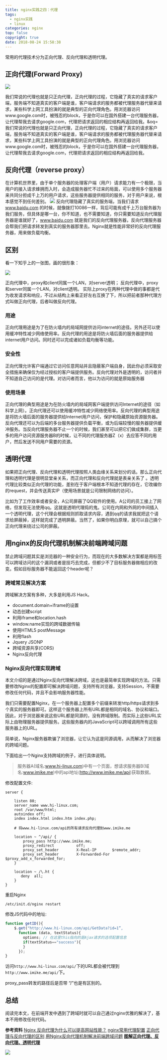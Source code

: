 ```yaml
---
title: nginx实践之四：代理
tags:
  - nginx实践
  - linux
categories: nginx
top: false
copyright: true
date: 2018-08-24 15:58:38
---
```

常用的代理技术分为正向代理、反向代理和透明代理。
<!--more-->

## 正向代理(Forward Proxy)

![](http://oankigr4l.bkt.clouddn.com/201808241608_835.png)

我们常说的代理也就是只正向代理，正向代理的过程，它隐藏了真实的请求客户端，服务端不知道真实的客户端是谁，客户端请求的服务都被代理服务器代替来请求，某些科学上网工具扮演的就是典型的正向代理角色。用浏览器访问www.google.com时，被残忍的block，于是你可以在国外搭建一台代理服务器，让代理帮我去请求google.com，代理把请求返回的相应结构再返回给我。&oq=我们常说的代理也就是只正向代理，正向代理的过程，它隐藏了真实的请求客户端，服务端不知道真实的客户端是谁，客户端请求的服务都被代理服务器代替来请求，某些科学上网工具扮演的就是典型的正向代理角色。用浏览器访问www.google.com时，被残忍的block，于是你可以在国外搭建一台代理服务器，让代理帮我去请求google.com，代理把请求返回的相应结构再返回给我。
## 反向代理（reverse proxy）
在计算机世界里，由于单个服务器的处理客户端（用户）请求能力有一个极限，当用户的接入请求蜂拥而入时，会造成服务器忙不过来的局面，可以使用多个服务器来共同分担成千上万的用户请求，这些服务器提供相同的服务，对于用户来说，根本感觉不到任何差别。
![](http://oankigr4l.bkt.clouddn.com/201808241607_502.png)
反向代理隐藏了真实的服务端，当我们请求 www.baidu.com 的时候，就像拨打10086一样，背后可能有成千上万台服务器为我们服务，但具体是哪一台，你不知道，也不需要知道，你只需要知道反向代理服务器是谁就好了，www.baidu.com 就是我们的反向代理服务器，反向代理服务器会帮我们把请求转发到真实的服务器那里去。Nginx就是性能非常好的反向代理服务器，用来做负载均衡。

## 区别

看一下知乎上的一张图，画的很形象：

![](http://oankigr4l.bkt.clouddn.com/201808241620_392.png)

正向代理中，proxy和client同属一个LAN，对server透明； 反向代理中，proxy和server同属一个LAN，对client透明。 实际上proxy在两种代理中做的事都是代为收发请求和响应，不过从结构上来看正好左右互换了下，所以把前者那种代理方式叫做正向代理，后者叫做反向代理。

### 用途
正向代理用途是为了在防火墙内的局域网提供访问internet的途径。另外还可以使用缓冲特性减少网络使用率。反向代理的用途是将防火墙后面的服务器提供给internet用户访问。同时还可以完成诸如负载均衡等功能。

### 安全性
正向代理允许客户端通过它访问任意网站并且隐蔽客户端自身，因此你必须采取安全措施来确保仅为经过授权的客户端提供服务。反向代理对外是透明的，访问者并不知道自己访问的是代理。对访问者而言，他以为访问的就是原始服务器

### 使用场景
正向代理的典型用途是为在防火墙内的局域网客户端提供访问Internet的途径（如科学上网）。正向代理还可以使用缓冲特性减少网络使用率。反向代理的典型用途是将防火墙后面的服务器提供给Internet用户访问，保护和隐藏原始资源服务器。反向代理还可以为后端的多台服务器提供负载平衡，或为后端较慢的服务器提供缓冲服务。当反向代理服务器不止一个的时候，我们甚至可以把它们做成集群，当更多的用户访问资源服务器B的时候，让不同的代理服务器Z（x）去应答不同的用户，然后发送不同用户需要的资源。



## 透明代理
如果把正向代理、反向代理和透明代理按照人类血缘关系来划分的话。那么正向代理和透明代理是很明显堂亲关系，而正向代理和反向代理就是表亲关系了 。透明代理比较类似正向代理的功能，差别在于客户端根本不知道代理的存在，它改编你的request，并会传送真实IP（使用场景就是公司限制网络的访问）。

比如为了工作效率或者安全，A公司屏蔽了QQ软件的使用。A公司的员工接上了网络，但发现无法使用qq。这就是透明代理捣的鬼。公司在内网和外网的中间插入一个透明代理，这个代理会根据规则抓取请求内容，遇到qq的请求我就把这个请求给屏蔽掉，这样就完成了透明屏蔽。当然了，如果你明白原理，就可以自己搞个正向代理来绕过公司的屏蔽。




## 用nginx的反向代理机制解决前端跨域问题
禁止跨域问题其实是浏览器的一种安全行为，而现在的大多数解决方案都是用标签可以跨域访问的这个漏洞或者是技巧去完成，但都少不了目标服务器做相应的改变。假如目标服务器不能返回这个header呢？

### 跨域常见解决方案
跨域解决方案有多种，大多是利用JS Hack。
* document.domain+iframe的设置
* 动态创建script
* 利用iframe和location.hash
* window.name实现的跨域数据传输
* 使用HTML5 postMessage
* 利用flash
* Jquery JSONP
* 跨域资源共享(CORS)
* Nginx反向代理

### Nginx反向代理实现跨域
本文介绍的是通过Nginx反向代理解决跨域，这也是最简单实现跨域的方法。只需要修改Nginx的配置即可解决跨域问题，支持所有浏览器，支持Session，不需要修改任何代码，并且不会影响服务器性能。

我们只需要配置Nginx，在一个服务器上配置多个前缀来转发http/https请求到多个真实的服务器即可。这样这个服务器上所有URL都是相同的域名、协议和端口。因此，对于浏览器来说这些URL都是同源的，没有跨域限制。而实际上这些URL实际上由物理服务器提供服务。这些服务器内的JavaScript可以跨域调用所有这些服务器上的URL。

简单说，Nginx服务器欺骗了浏览器，让它认为这是同源调用，从而解决了浏览器的跨域问题。

下面给出一个Nginx支持跨域的例子，进行具体说明。

> 服务器A(域名:www.hi-linux.com)中有一个页面，想请求服务器B(域名:www.imike.me)中的api地址(http://www.imike.me/api)获取数据。

修改配置文件:
```
server {

    listen 80;
    server_name www.hi-linux.com;
    root /var/www/html;
    autoindex off;
    index index.html index.htm index.php;

    # 将www.hi-linux.com/api的所有请求反向代理到www.imike.me
	
    location ~ ^/api/ {
        proxy_pass http://www.imike.me;
        proxy_redirect          off; 
        proxy_set_header        X-Real-IP       $remote_addr; 
        proxy_set_header        X-Forwarded-For $proxy_add_x_forwarded_for; 
    }

    location ~ /\.ht {
       deny  all;
    }
}
```
重启Nginx
```
/etc/init.d/nginx restart
```
修改JS代码中的地址:
```js
function getID(){ 
	$.get("http://www.hi-linux.com/api/GetData?id=1”, 
	  function (data, textStatus){ 
        options; // 在这里this指向的是Ajax请求的选项配置信息 
        if(textStatus=="success"){ 
        } 
      });  
}
```

访问`http://www.hi-linux.com/api/`下的URL都会被代理到`http://www.imike.me/api/`下。

proxy_pass转发的路径后是否带 “/”也是有区别的。

## 总结
阅读完本文，在前端开发中遇到了跨域时就可以自己通过nginx优雅的解决了，基本不用修改任何代码。

**参考资料**
[Nginx 反向代理为什么可以提高网站性能？](https://www.zhihu.com/question/19761434)
[nginx常用代理配置](https://www.cnblogs.com/fanzhidongyzby/p/5194895.html)
[正向代理与反向代理的区别](https://www.jianshu.com/p/208c02c9dd1d)
[用Nginx反向代理机制解决前端跨域问题](https://www.hi-linux.com/posts/41743.html)
**[图解正向代理、反向代理、透明代理](http://blog.51cto.com/z00w00/1031287)**

![](http://oankigr4l.bkt.clouddn.com/wexin.png)